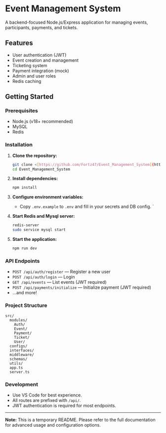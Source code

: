 # Event Management System

A backend-focused Node.js/Express application for managing events, participants, payments, and tickets.

## Features

- User authentication (JWT)
- Event creation and management
- Ticketing system
- Payment integration (mock)
- Admin and user roles
- Redis caching

## Getting Started

### Prerequisites

- Node.js (v18+ recommended)
- MySQL
- Redis

### Installation

1. **Clone the repository:**

   ```bash
   git clone <[https://github.com/Fortz47/Event_Management_System](https://github.com/Fortz47/Event_Management_System)>
   cd Event_Management_System
   ```

2. **Install dependencies:**

   ```bash
   npm install
   ```

3. **Configure environment variables:**

   - Copy `.env.example` to `.env` and fill in your secrets and DB config.
     `

4. **Start Redis and Mysql server:**

   ```bash
   redis-server
   sudo service mysql start
   ```

5. **Start the application:**
   ```bash
   npm run dev
   ```

### API Endpoints

- `POST /api/auth/register` — Register a new user
- `POST /api/auth/login` — Login
- `GET /api/events` — List events (JWT required)
- `POST /api/payments/initialize` — Initialize payment (JWT required)
- ...and more!

### Project Structure

```
src/
  modules/
    Auth/
    Event/
    Payment/
    Ticket/
    User/
  configs/
  interfaces/
  middleware/
  schemas/
  utils/
  app.ts
  server.ts
```

### Development

- Use VS Code for best experience.
- All routes are prefixed with `/api/`.
- JWT authentication is required for most endpoints.

---

**Note:** This is a temporary README. Please refer to the full documentation for advanced usage and configuration options.
